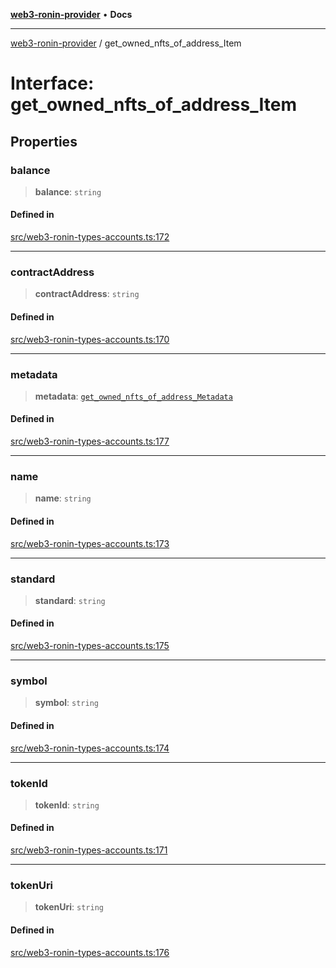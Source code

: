 [**web3-ronin-provider**](../README.md) • **Docs**

***

[web3-ronin-provider](../globals.md) / get\_owned\_nfts\_of\_address\_Item

# Interface: get\_owned\_nfts\_of\_address\_Item

## Properties

### balance

> **balance**: `string`

#### Defined in

[src/web3-ronin-types-accounts.ts:172](https://github.com/chuacw/web3-ronin-provider/blob/023290ecb372f58c7f32d82694336112a4fc5a2a/src/web3-ronin-types-accounts.ts#L172)

***

### contractAddress

> **contractAddress**: `string`

#### Defined in

[src/web3-ronin-types-accounts.ts:170](https://github.com/chuacw/web3-ronin-provider/blob/023290ecb372f58c7f32d82694336112a4fc5a2a/src/web3-ronin-types-accounts.ts#L170)

***

### metadata

> **metadata**: [`get_owned_nfts_of_address_Metadata`](get_owned_nfts_of_address_Metadata.md)

#### Defined in

[src/web3-ronin-types-accounts.ts:177](https://github.com/chuacw/web3-ronin-provider/blob/023290ecb372f58c7f32d82694336112a4fc5a2a/src/web3-ronin-types-accounts.ts#L177)

***

### name

> **name**: `string`

#### Defined in

[src/web3-ronin-types-accounts.ts:173](https://github.com/chuacw/web3-ronin-provider/blob/023290ecb372f58c7f32d82694336112a4fc5a2a/src/web3-ronin-types-accounts.ts#L173)

***

### standard

> **standard**: `string`

#### Defined in

[src/web3-ronin-types-accounts.ts:175](https://github.com/chuacw/web3-ronin-provider/blob/023290ecb372f58c7f32d82694336112a4fc5a2a/src/web3-ronin-types-accounts.ts#L175)

***

### symbol

> **symbol**: `string`

#### Defined in

[src/web3-ronin-types-accounts.ts:174](https://github.com/chuacw/web3-ronin-provider/blob/023290ecb372f58c7f32d82694336112a4fc5a2a/src/web3-ronin-types-accounts.ts#L174)

***

### tokenId

> **tokenId**: `string`

#### Defined in

[src/web3-ronin-types-accounts.ts:171](https://github.com/chuacw/web3-ronin-provider/blob/023290ecb372f58c7f32d82694336112a4fc5a2a/src/web3-ronin-types-accounts.ts#L171)

***

### tokenUri

> **tokenUri**: `string`

#### Defined in

[src/web3-ronin-types-accounts.ts:176](https://github.com/chuacw/web3-ronin-provider/blob/023290ecb372f58c7f32d82694336112a4fc5a2a/src/web3-ronin-types-accounts.ts#L176)
